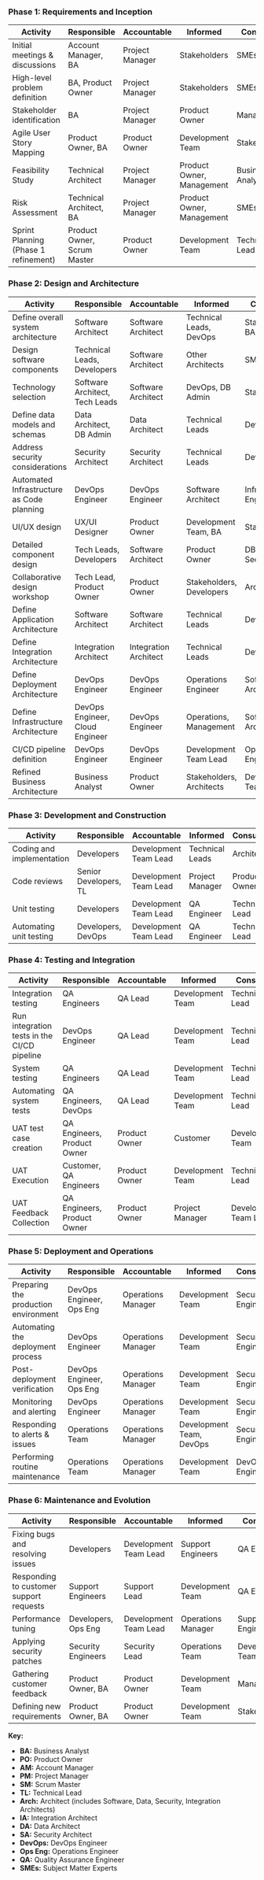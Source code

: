 ### Phase 1: Requirements and Inception
| Activity | Responsible | Accountable | Informed | Consulted |
| --- | --- | --- | --- | --- |
| Initial meetings & discussions | Account Manager, BA | Project Manager | Stakeholders | SMEs |
| High-level problem definition | BA, Product Owner | Project Manager | Stakeholders | SMEs |
| Stakeholder identification | BA | Project Manager | Product Owner | Management |
| Agile User Story Mapping | Product Owner, BA | Product Owner | Development Team | Stakeholders |
| Feasibility Study | Technical Architect | Project Manager | Product Owner, Management | Business Analyst |
| Risk Assessment | Technical Architect, BA | Project Manager | Product Owner, Management | SMEs |
| Sprint Planning (Phase 1 refinement) | Product Owner, Scrum Master | Product Owner | Development Team | Technical Lead |

### Phase 2: Design and Architecture
| Activity | Responsible | Accountable | Informed | Consulted |
| --- | --- | --- | --- | --- |
| Define overall system architecture | Software Architect | Software Architect | Technical Leads, DevOps | Stakeholders, BA |
| Design software components | Technical Leads, Developers | Software Architect | Other Architects | SMEs |
| Technology selection | Software Architect, Tech Leads | Software Architect | DevOps, DB Admin | Stakeholders |
| Define data models and schemas | Data Architect, DB Admin | Data Architect | Technical Leads | Developers |
| Address security considerations | Security Architect | Security Architect | Technical Leads | Developers |
| Automated Infrastructure as Code planning | DevOps Engineer | DevOps Engineer | Software Architect | Infrastructure Engineer |
| UI/UX design | UX/UI Designer | Product Owner | Development Team, BA | Stakeholders |
| Detailed component design | Tech Leads, Developers | Software Architect | Product Owner | DB Admin, Security |
| Collaborative design workshop | Tech Lead, Product Owner | Product Owner | Stakeholders, Developers | Architects |
| Define Application Architecture | Software Architect | Software Architect | Technical Leads | Developers |
| Define Integration Architecture | Integration Architect | Integration Architect | Technical Leads | Developers |
| Define Deployment Architecture | DevOps Engineer | DevOps Engineer | Operations Engineer | Software Architect |
| Define Infrastructure Architecture | DevOps Engineer, Cloud Engineer | DevOps Engineer | Operations, Management | Software Architect |
| CI/CD pipeline definition | DevOps Engineer | DevOps Engineer | Development Team Lead | Operations Engineer |
| Refined Business Architecture | Business Analyst | Product Owner | Stakeholders, Architects | Development Team |

### Phase 3: Development and Construction
| Activity | Responsible | Accountable | Informed | Consulted |
| --- | --- | --- | --- | --- |
| Coding and implementation | Developers | Development Team Lead | Technical Leads | Architects |
| Code reviews | Senior Developers, TL | Development Team Lead | Project Manager | Product Owner |
| Unit testing | Developers | Development Team Lead | QA Engineer | Technical Lead |
| Automating unit testing | Developers, DevOps | Development Team Lead | QA Engineer | Technical Lead |

### Phase 4: Testing and Integration
| Activity | Responsible | Accountable | Informed | Consulted |
| --- | --- | --- | --- | --- |
| Integration testing | QA Engineers | QA Lead | Development Team | Technical Lead |
| Run integration tests in the CI/CD pipeline | DevOps Engineer | QA Lead | Development Team | Technical Lead |
| System testing | QA Engineers | QA Lead | Development Team | Technical Lead |
| Automating system tests | QA Engineers, DevOps | QA Lead | Development Team | Technical Lead |
| UAT test case creation | QA Engineers, Product Owner | Product Owner | Customer | Development Team |
| UAT Execution | Customer, QA Engineers | Product Owner | Development Team | Technical Lead |
| UAT Feedback Collection | QA Engineers, Product Owner | Product Owner | Project Manager | Development Team Lead |

### Phase 5: Deployment and Operations
| Activity | Responsible | Accountable | Informed | Consulted |
| --- | --- | --- | --- | --- |
| Preparing the production environment | DevOps Engineer, Ops Eng | Operations Manager | Development Team | Security Engineer |
| Automating the deployment process | DevOps Engineer | Operations Manager | Development Team | Security Engineer |
| Post-deployment verification | DevOps Engineer, Ops Eng | Operations Manager | Development Team | Security Engineer |
| Monitoring and alerting | DevOps Engineer | Operations Manager | Development Team | Security Engineer |
| Responding to alerts & issues | Operations Team | Operations Manager | Development Team, DevOps | Security Engineer |
| Performing routine maintenance | Operations Team | Operations Manager | Development Team | DevOps Engineer |

### Phase 6: Maintenance and Evolution
| Activity | Responsible | Accountable | Informed | Consulted |
| --- | --- | --- | --- | --- |
| Fixing bugs and resolving issues | Developers | Development Team Lead | Support Engineers | QA Engineer |
| Responding to customer support requests | Support Engineers | Support Lead | Development Team | QA Engineer |
| Performance tuning | Developers, Ops Eng | Development Team Lead | Operations Manager | Support Engineers |
| Applying security patches | Security Engineers | Security Lead | Operations Team | Development Team |
| Gathering customer feedback | Product Owner, BA | Product Owner | Development Team | Management |
| Defining new requirements | Product Owner, BA | Product Owner | Development Team | Stakeholders |


**Key:**

*   **BA:** Business Analyst
*   **PO:** Product Owner
*   **AM:** Account Manager
*   **PM:** Project Manager
*   **SM:** Scrum Master
*   **TL:** Technical Lead
*   **Arch:** Architect (includes Software, Data, Security, Integration Architects)
*   **IA:** Integration Architect
*   **DA:** Data Architect
*   **SA:** Security Architect
*   **DevOps:** DevOps Engineer
*   **Ops Eng:** Operations Engineer
*   **QA:** Quality Assurance Engineer
*   **SMEs:** Subject Matter Experts